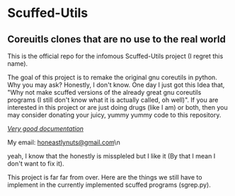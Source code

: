 # Scuffed-Utils

## Coreuitls clones that are no use to the real world

This is the official repo for the infomous Scuffed-Utils project (I regret this name). 

The goal of this project is to remake the original gnu coreutils in python.  Why you 
may ask? Honestly, I don't know. One day I just got this Idea that, "Why not make scuffed
versions of the already great gnu coreutils programs (I still don't know what it is actually
called, oh well)". If you are interested in this project or are just doing drugs (like I am)
or both, then you may consider donating your juicy, yummy yummy code to this repository.

[*Very good documentation*](https://www.youtube.com/watch?v=dQw4w9WgXcQ&ab\_channel=RickAstleyVEVO)

My email: honeastlynuts@gmail.com\n 

yeah, I know that the honestly is misspleled but I like it (By that I mean I don't want to fix it).

This project is far far from over. Here are the things we still have to implement in the currently implemented scuffed programs (sgrep.py).
